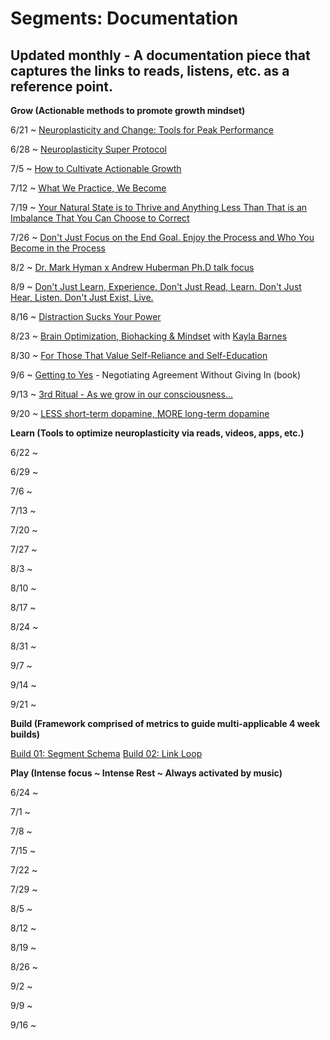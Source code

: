 # Segments: Documentation

## Updated monthly - A documentation piece that captures the links to reads, listens, etc. as a reference point.

**Grow (Actionable methods to promote growth mindset)**

6/21 ~ [Neuroplasticity and Change: Tools for Peak Performance](https://aspenbrain.institute/blog-posts/neuroplasticity-and-change-tools-for-peak-performance)

6/28 ~ [Neuroplasticity Super Protocol](https://hubermanlab.com/teach-and-learn-better-with-a-neuroplasticity-super-protocol/)

7/5 ~ [How to Cultivate Actionable Growth](https://www.instagram.com/p/CfovsK9rIVG/?utm_source=ig_web_copy_link)

7/12 ~ [What We Practice, We Become](https://www.instagram.com/p/CfuIO41JYF4/?utm_source=ig_web_copy_link)

7/19 ~ [Your Natural State is to Thrive and Anything Less Than That is an Imbalance That You Can Choose to Correct](https://www.instagram.com/p/CcdoQ4MPFtj/?utm_source=ig_web_copy_link)

7/26 ~ [Don't Just Focus on the End Goal. Enjoy the Process and Who You Become in the Process](https://www.instagram.com/p/Cf4MIOmgnOb/?utm_source=ig_web_copy_link)

8/2 ~ [Dr. Mark Hyman x Andrew Huberman Ph.D talk focus](https://www.instagram.com/reel/Ce4JMWkJPZ7/)

8/9 ~ [Don't Just Learn, Experience. Don't Just Read, Learn. Don't Just Hear, Listen. Don't Just Exist, Live.](https://www.instagram.com/p/CdpcEmasYzY/)

8/16 ~ [Distraction Sucks Your Power](https://www.instagram.com/p/ChMrOZaNRyg/)

8/23 ~ [Brain Optimization, Biohacking & Mindset](https://www.instagram.com/p/Chh7632JPt4/?hl=en) with [Kayla Barnes](https://www.kaylabarnes.com/)

8/30 ~ [For Those That Value Self-Reliance and Self-Education](https://www.instagram.com/p/Chzy_HwJgaC/?hl=en)

9/6 ~ [Getting to Yes](https://www.powells.com/book/getting-to-yes-negotiating-agreement-without-giving-in-9780143118756) - Negotiating Agreement Without Giving In (book)

9/13 ~ [3rd Ritual - As we grow in our consciousness...](https://www.instagram.com/p/CYwUPBQA1AN/?hl=en)

9/20 ~ [LESS short-term dopamine, MORE long-term dopamine](https://www.instagram.com/p/Chj5HfmOfLH/?utm_source=ig_web_copy_link)

**Learn (Tools to optimize neuroplasticity via reads, videos, apps, etc.)**

6/22 ~

6/29 ~

7/6 ~

7/13 ~

7/20 ~ 

7/27 ~

8/3 ~ 

8/10 ~

8/17 ~

8/24 ~

8/31 ~ 

9/7 ~

9/14 ~

9/21 ~

**Build (Framework comprised of metrics to guide multi-applicable 4 week builds)**

[Build 01: Segment Schema]()
[Build 02: Link Loop]()

**Play (Intense focus ~ Intense Rest ~ Always activated by music)**

6/24 ~

7/1 ~ 

7/8 ~

7/15 ~

7/22 ~

7/29 ~

8/5 ~

8/12 ~

8/19 ~

8/26 ~

9/2 ~

9/9 ~

9/16 ~ 
